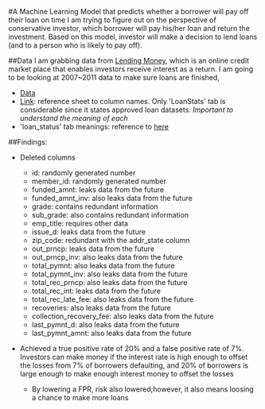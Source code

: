 #A Machine Learning Model that predicts whether a borrower will pay off their loan on time
I am trying to figure out on the perspective of conservative investor, which borrower will pay his/her loan and return the investment. Based on this model, investor will make a decision to lend loans (and to a person who is likely to pay off).

##Data
I am grabbing data from [Lending Money](https://www.lendingclub.com/public/how-peer-lending-works.action), which is an online credit market place that enables investors receive interest as a return.
I am going to be looking at 2007~2011 data to make sure loans are finished, 
- [Data](https://www.lendingclub.com/info/download-data.action)
- [Link](https://docs.google.com/spreadsheets/d/1YxDDHXkl3M4_axThL6leNqPtOdZFWw06ogOF5y9ycwE/edit?usp=sharing): reference sheet to column names. Only 'LoanStats' tab is considerable since it states approved loan datasets. *Important to understand the meaning of each*
- 'loan_status' tab meanings: reference to [here](https://help.lendingclub.com/hc/en-us/articles/215488038)

##Findings:
- Deleted columns
  - id: randomly generated number
  - member_id: randomly generated number
  - funded_amnt: leaks data from the future 
  - funded_amnt_inv: also leaks data from the future 
  - grade: contains redundant information 
  - sub_grade: also contains redundant information
  - emp_title: requires other data 
  - issue_d: leaks data from the future 
  - zip_code: redundant with the addr_state column 
  - out_prncp: leaks data from the future
  - out_prncp_inv: also leaks data from the future
  - total_pymnt: also leaks data from the future
  - total_pymnt_inv: also leaks data from the future
  - total_rec_prncp: also leaks data from the future
  - total_rec_int: leaks data from the future
  - total_rec_late_fee: also leaks data from the future
  - recoveries: also leaks data from the future
  - collection_recovery_fee: also leaks data from the future
  - last_pymnt_d: also leaks data from the future
  - last_pymnt_amnt: also leaks data from the future

- Achieved a true positive rate of 20% and a false positive rate of 7%. Investors can make money if the interest rate is high enough to offset the losses from 7% of borrowers defaulting, and 20% of borrowers is large enough to make enough interest money to offset the losses
  - By lowering a FPR, risk also lowered;however, it also means loosing a chance to make more loans 


